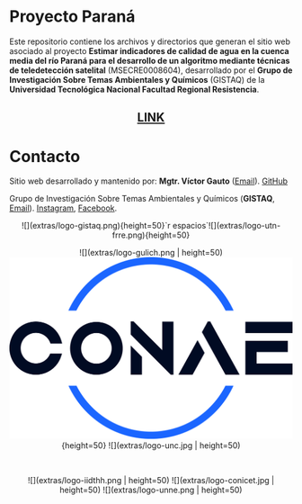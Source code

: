 # Proyecto Paraná

Este repositorio contiene los archivos y directorios que generan el sitio web asociado al proyecto <b>Estimar indicadores de calidad de agua en la cuenca media del río Paraná para el desarrollo de un algoritmo mediante técnicas de teledetección satelital</b> (MSECRE0008604), desarrollado por el <b>Grupo de Investigación Sobre Temas Ambientales y Químicos</b> (GISTAQ) de la <b>Universidad Tecnológica Nacional Facultad Regional Resistencia</b>.

<span align="center">

## [LINK](https://vhgauto.quarto.pub/gistaq-parana/)

</span>

# Contacto

Sitio web desarrollado y mantenido por: <b>Mgtr. Víctor Gauto</b> ([Email](mailto:victor.gauto@outlook.com)). [GitHub](https://github.com/vhgauto)

Grupo de Investigación Sobre Temas Ambientales y Químicos (<b>GISTAQ</b>, [Email](mailto:victor.gauto@outlook.com)). [Instagram](https://www.instagram.com/gistaq.utn/), [Facebook](https://www.facebook.com/GISTAQ).

<center>
![](extras/logo-gistaq.png){height=50}`r espacios`![](extras/logo-utn-frre.png){height=50}

<br>

![](extras/logo-gulich.png | height=50) ![](extras/logo-conae.png){height=50} ![](extras/logo-unc.jpg | height=50)

<br>

![](extras/logo-iidthh.png | height=50) ![](extras/logo-conicet.jpg | height=50) ![](extras/logo-unne.png | height=50)

</center>

